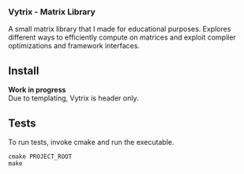 ### Vytrix - Matrix Library
A small matrix library that I made for educational purposes. Explores different ways to efficiently compute on matrices and exploit compiler optimizations and framework interfaces.

## Install
**Work in progress**  
Due to templating, Vytrix is header only.

## Tests
To run tests, invoke cmake and run the executable.
```
cmake PROJECT_ROOT
make
```
